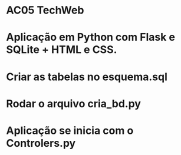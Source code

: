 # AC05 TechWeb
# Aplicação em Python com Flask e SQLite + HTML e CSS.
# Criar as tabelas no esquema.sql
# Rodar o arquivo cria_bd.py
# Aplicação se inicia com o Controlers.py
 
